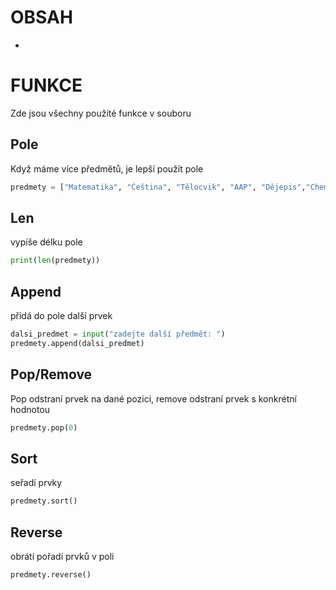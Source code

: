 # OBSAH
  - 
# FUNKCE
Zde jsou všechny použité funkce v souboru
## Pole
Když máme více předmětů, je lepší použít pole
```py
predmety = ["Matematika", "Čeština", "Tělocvik", "AAP", "Dějepis","Chemie"]
```
## Len
vypíše délku pole
```py
print(len(predmety))
```
## Append
přidá do pole další prvek
```py
dalsi_predmet = input("zadejte další předmět: ")
predmety.append(dalsi_predmet)
```
## Pop/Remove
Pop odstraní prvek na dané pozici, remove odstraní prvek s konkrétní hodnotou
```py
predmety.pop(0)
```
## Sort
seřadí prvky
```py
predmety.sort()
```
## Reverse
obrátí pořadí prvků v poli
```py
predmety.reverse()
```
